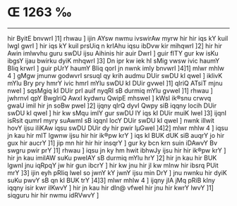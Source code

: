 # Œ 1263 ‰
---
hir ByitE bnvwrI ]1] rhwau ] ijin AYsw nwmu ivswirAw myrw hir hir
iqs kY kuil lwgI gwrI ] hir iqs kY kuil prsUiq n krIAhu iqsu ibDvw
kir mihqwrI ]2] hir hir Awin imlwvhu guru swDU ijsu Aihinis hir
auir DwrI ] guir fITY gur kw isKu ibgsY ijau bwirku dyiK mhqwrI ]3]
Dn ipr kw iek hI sMig vwsw ivic haumY BIiq krwrI ] guir pUrY haumY
BIiq qorI jn nwnk imly bnvwrI ]4]1] mlwr mhlw 4 ] gMgw jmunw
godwvrI srsuqI qy krih audmu DUir swDU kI qweI ] iklivK mYlu Bry pry
hmrY ivic hmrI mYlu swDU kI DUir gvweI ]1] qIriQ ATsiT mjnu nweI ]
sqsMgiq kI DUir prI auif nyqRI sB durmiq mYlu gvweI ]1] rhwau ]
jwhrnvI qpY BwgIriQ AwxI kydwru QwipE mhsweI ] kWsI ik®snu crwvq
gwaU imil hir jn soBw pweI ]2] ijqny qIrQ dyvI Qwpy siB iqqny locih
DUir swDU kI qweI ] hir kw sMqu imlY gur swDU lY iqs kI DUir muiK lweI
]3] ijqnI isRsit qumrI myry suAwmI sB iqqnI locY DUir swDU kI qweI ]
nwnk illwit hovY ijsu iliKAw iqsu swDU DUir dy hir pwir lµGweI ]4]2]
mlwr mhlw 4 ] iqsu jn kau hir mIT lgwnw ijsu hir hir ik®pw krY ]
iqs kI BUK dUK siB auqrY jo hir gux hir aucrY ]1] jip mn hir hir
hir insqrY ] gur ky bcn krn suin iDAwvY Bv swgru pwir prY ]1]
rhwau ] iqsu jn ky hm hwit ibhwJy ijsu hir hir ik®pw krY ] hir jn kau
imilAW suKu pweIAY sB durmiq mYlu hrY ]2] hir jn kau hir BUK lgwnI
jnu iqRpqY jw hir gun ibcrY ] hir kw jnu hir jl kw mInw hir ibsrq
PUit mrY ]3] ijin eyh pRIiq lweI so jwnY kY jwnY ijsu min DrY ] jnu
nwnku hir dyiK suKu pwvY sB qn kI BUK trY ]4]3] mlwr mhlw 4 ]
ijqny jIA jMq pRiB kIny iqqny isir kwr ilKwvY ] hir jn kau hir dIn@
vfweI hir jnu hir kwrY lwvY ]1] siqguru hir hir nwmu idRVwvY ]
####
